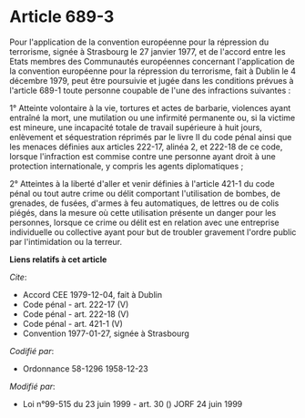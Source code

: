 # Article 689-3

Pour l'application de la convention européenne pour la répression du terrorisme, signée à Strasbourg le 27 janvier 1977, et
de l'accord entre les Etats membres des Communautés européennes concernant l'application de la convention européenne pour la
répression du terrorisme, fait à Dublin le 4 décembre 1979, peut être poursuivie et jugée dans les conditions prévues à
l'article 689-1 toute personne coupable de l'une des infractions suivantes : 

1° Atteinte volontaire à la vie, tortures et actes de barbarie, violences ayant entraîné la mort, une mutilation ou une
infirmité permanente ou, si la victime est mineure, une incapacité totale de travail supérieure à huit jours, enlèvement et
séquestration réprimés par le livre II du code pénal ainsi que les menaces définies aux articles 222-17, alinéa 2, et 222-18
de ce code, lorsque l'infraction est commise contre une personne ayant droit à une protection internationale, y compris les
agents diplomatiques ; 

2° Atteintes à la liberté d'aller et venir définies à l'article 421-1 du code pénal ou tout autre crime ou délit comportant
l'utilisation de bombes, de grenades, de fusées, d'armes à feu automatiques, de lettres ou de colis piégés, dans la mesure où
cette utilisation présente un danger pour les personnes, lorsque ce crime ou délit est en relation avec une entreprise
individuelle ou collective ayant pour but de troubler gravement l'ordre public par l'intimidation ou la terreur.

**Liens relatifs à cet article**

_Cite_:

  - Accord CEE 1979-12-04, fait à Dublin
  - Code pénal - art. 222-17 (V)
  - Code pénal - art. 222-18 (V)
  - Code pénal - art. 421-1 (V)
  - Convention 1977-01-27, signée à Strasbourg

_Codifié par_:

  - Ordonnance 58-1296 1958-12-23

_Modifié par_:

  - Loi n°99-515 du 23 juin 1999 - art. 30 () JORF 24 juin 1999
